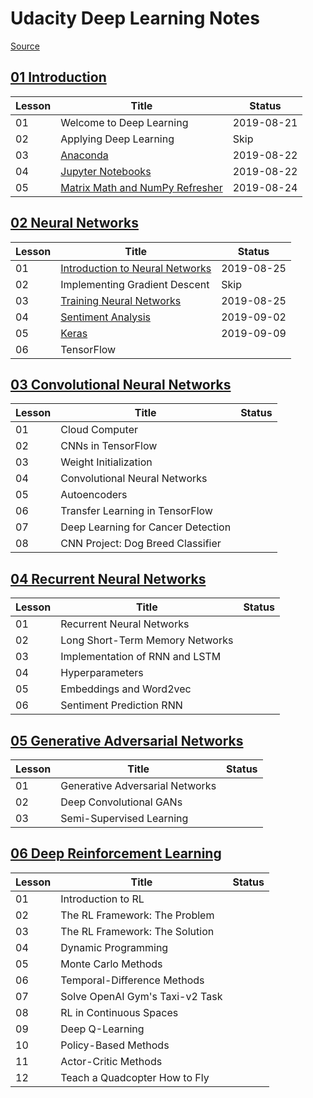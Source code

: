 # Udacity Deep Learning Notes

[Source](https://www.udacity.com/course/deep-learning-nanodegree--nd101)

## [01 Introduction](01-intro/)

| Lesson | Title | Status |
| ---- | ---- | ---- |
| 01 | Welcome to Deep Learning | 2019-08-21 |
| 02 | Applying Deep Learning | Skip |
| 03 | [Anaconda](01-intro/03-anaconda.md) | 2019-08-22 |
| 04 | [Jupyter Notebooks](01-intro/04-jupyter-notebooks.md) | 2019-08-22 |
| 05 | [Matrix Math and NumPy Refresher](01-intro/05-matrix-and-numpy.ipynb) | 2019-08-24 |

## [02 Neural Networks](02-nn/)

| Lesson | Title | Status |
| ---- | ---- | ---- |
| 01 | [Introduction to Neural Networks](02-nn/01-intro-to-neural-networks/notebook.ipynb) | 2019-08-25 |
| 02 | Implementing Gradient Descent | Skip |
| 03 | [Training Neural Networks](02-nn/03-training-neural-networks/notebook.ipynb) | 2019-08-25 |
| 04 | [Sentiment Analysis](02-nn/04-sentiment-analysis/sentiment-classification.ipynb) | 2019-09-02 |
| 05 | [Keras](02-nn/05-keras) | 2019-09-09 |
| 06 | TensorFlow | |

## [03 Convolutional Neural Networks](03-cnn/)

| Lesson | Title | Status |
| ---- | ---- | ---- |
| 01 | Cloud Computer | |
| 02 | CNNs in TensorFlow | |
| 03 | Weight Initialization | |
| 04 | Convolutional Neural Networks | |
| 05 | Autoencoders | |
| 06 | Transfer Learning in TensorFlow | |
| 07 | Deep Learning for Cancer Detection | |
| 08 | CNN Project: Dog Breed Classifier | |

## [04 Recurrent Neural Networks](04-rnn/)

| Lesson | Title | Status |
| ---- | ---- | ---- |
| 01 | Recurrent Neural Networks | |
| 02 | Long Short-Term Memory Networks | |
| 03 | Implementation of RNN and LSTM | |
| 04 | Hyperparameters | |
| 05 | Embeddings and Word2vec | |
| 06 | Sentiment Prediction RNN | |

## [05 Generative Adversarial Networks](05-gan/)

| Lesson | Title | Status |
| ---- | ---- | ---- |
| 01 | Generative Adversarial Networks | |
| 02 | Deep Convolutional GANs | |
| 03 | Semi-Supervised Learning | |

## [06 Deep Reinforcement Learning](06-rl/)

| Lesson | Title | Status |
| ---- | ---- | ---- |
| 01 | Introduction to RL | |
| 02 | The RL Framework: The Problem | |
| 03 | The RL Framework: The Solution | |
| 04 | Dynamic Programming | |
| 05 | Monte Carlo Methods | |
| 06 | Temporal-Difference Methods | |
| 07 | Solve OpenAI Gym's Taxi-v2 Task | |
| 08 | RL in Continuous Spaces | |
| 09 | Deep Q-Learning | |
| 10 | Policy-Based Methods | |
| 11 | Actor-Critic Methods | |
| 12 | Teach a Quadcopter How to Fly | |
